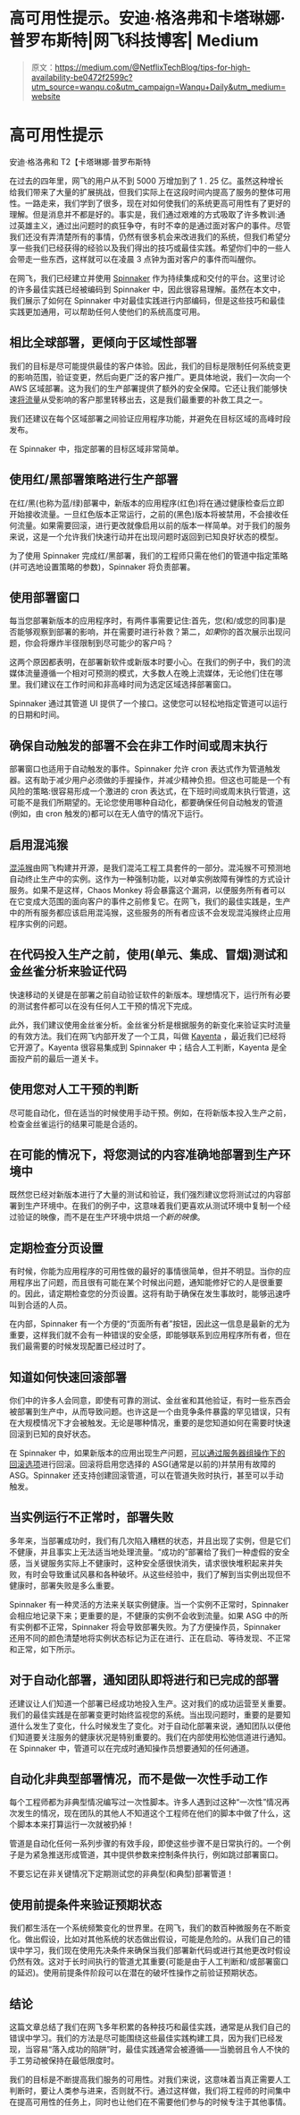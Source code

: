# 高可用性提示。安迪·格洛弗和卡塔琳娜·普罗布斯特|网飞科技博客| Medium

> 原文：<https://medium.com/@NetflixTechBlog/tips-for-high-availability-be0472f2599c?utm_source=wanqu.co&utm_campaign=Wanqu+Daily&utm_medium=website>

# 高可用性提示

安迪·格洛弗和 T2【卡塔琳娜·普罗布斯特

在过去的四年里，网飞的用户从不到 5000 万增加到了 1 . 25 亿。虽然这种增长给我们带来了大量的扩展挑战，但我们实际上在这段时间内提高了服务的整体可用性。一路走来，我们学到了很多，现在对如何使我们的系统更高可用性有了更好的理解。但是消息并不都是好的。事实是，我们通过艰难的方式吸取了许多教训:通过英雄主义，通过出问题时的疯狂争夺，有时不幸的是通过面对客户的事件。尽管我们还没有弄清楚所有的事情，仍然有很多机会来改进我们的系统，但我们希望分享一些我们已经获得的经验以及我们得出的技巧或最佳实践。希望你们中的一些人会带走一些东西，这样就可以在凌晨 3 点钟为面对客户的事件而叫醒你。

在网飞，我们已经建立并使用 [Spinnaker](http://spinnaker.io) 作为持续集成和交付的平台。这里讨论的许多最佳实践已经被编码到 Spinnaker 中，因此很容易理解。虽然在本文中，我们展示了如何在 Spinnaker 中对最佳实践进行内部编码，但是这些技巧和最佳实践更加通用，可以帮助任何人使他们的系统高度可用。

## 相比全球部署，更倾向于区域性部署

我们的目标是尽可能提供最佳的客户体验。因此，我们的目标是限制任何系统变更的影响范围，验证变更，然后向更广泛的客户推广。更具体地说，我们一次向一个 AWS 区域部署。这为我们的生产部署提供了额外的安全保障。它还让我们能够快速[将流量](https://medium.com/netflix-techblog/project-nimble-region-evacuation-reimagined-d0d0568254d4)从受影响的客户那里转移出去，这是我们最重要的补救工具之一。

我们还建议在每个区域部署之间验证应用程序功能，并避免在目标区域的高峰时段发布。

在 Spinnaker 中，指定部署的目标区域非常简单。



## 使用红/黑部署策略进行生产部署

在红/黑(也称为蓝/绿)部署中，新版本的应用程序(红色)将在通过健康检查后立即开始接收流量。一旦红色版本正常运行，之前的(黑色)版本将被禁用，不会接收任何流量。如果需要回滚，进行更改就像启用以前的版本一样简单。对于我们的服务来说，这是一个允许我们快速行动并在出现问题时返回到已知良好状态的模型。

为了使用 Spinnaker 完成红/黑部署，我们的工程师只需在他们的管道中指定策略(并可选地设置策略的参数)，Spinnaker 将负责部署。



## 使用部署窗口

每当您部署新版本的应用程序时，有两件事需要记住:首先，您(和/或您的同事)是否能够观察到部署的影响，并在需要时进行补救？第二，*如果*你的首次展示出现问题，你会将爆炸半径限制到尽可能少的客户吗？

这两个原因都表明，在部署新软件或新版本时要小心。在我们的例子中，我们的流媒体流量遵循一个相对可预测的模式，大多数人在晚上流媒体，无论他们住在哪里。我们建议在工作时间和非高峰时间为选定区域选择部署窗口。

Spinnaker 通过其管道 UI 提供了一个接口。这使您可以轻松地指定管道可以运行的日期和时间。



## 确保自动触发的部署不会在非工作时间或周末执行

部署窗口也适用于自动触发的事件。Spinnaker 允许 cron 表达式作为管道触发器。这有助于减少用户必须做的手握操作，并减少精神负担。但这也可能是一个有风险的策略:很容易形成一个激进的 cron 表达式，在下班时间或周末执行管道，这可能不是我们所期望的。无论您使用哪种自动化，都要确保任何自动触发的管道(例如，由 cron 触发的)都可以在无人值守的情况下运行。



## 启用混沌猴

[混沌猴](https://medium.com/netflix-techblog/netflix-chaos-monkey-upgraded-1d679429be5d)由网飞构建并开源，是我们混沌工程工具套件的一部分。混沌猴不可预测地自动终止生产中的实例。这作为一种强制功能，以对单实例故障有弹性的方式设计服务。如果不是这样，Chaos Monkey 将会暴露这个漏洞，以便服务所有者可以在它变成大范围的面向客户的事件之前修复它。在网飞，我们的最佳实践是，生产中的所有服务都应该启用混沌猴，这些服务的所有者应该不会发现混沌猴终止应用程序实例的问题。



## 在代码投入生产之前，使用(单元、集成、冒烟)测试和金丝雀分析来验证代码

快速移动的关键是在部署之前自动验证软件的新版本。理想情况下，运行所有必要的测试套件都可以在没有任何人工干预的情况下完成。



此外，我们建议使用金丝雀分析。金丝雀分析是根据服务的新变化来验证实时流量的有效方法。我们在网飞内部开发了一个工具，叫做 [Kayenta](https://medium.com/netflix-techblog/automated-canary-analysis-at-netflix-with-kayenta-3260bc7acc69) ，最近我们已经将它开源了。Kayenta 很容易集成到 Spinnaker 中；结合人工判断，Kayenta 是全面投产前的最后一道关卡。



## 使用您对人工干预的判断

尽可能自动化，但在适当的时候使用手动干预。例如，在将新版本投入生产之前，检查金丝雀运行的结果可能是合适的。



## 在可能的情况下，将您测试的内容准确地部署到生产环境中

既然您已经对新版本进行了大量的测试和验证，我们强烈建议您将测试过的内容部署到生产环境中。在我们的例子中，这意味着我们更喜欢从测试环境中复制一个经过验证的映像，而不是在生产环境中烘焙*一个新的映像*。

## 定期检查分页设置

有时候，你能为应用程序的可用性做的最好的事情很简单，但并不明显。当你的应用程序出了问题，而且很有可能在某个时候出问题，通知能修好它的人是很重要的。因此，请定期检查您的分页设置。这将有助于确保在发生事故时，能够迅速呼叫到合适的人员。



在内部，Spinnaker 有一个方便的“页面所有者”按钮，因此这一信息是最新的尤为重要，这样我们就不会有一种错误的安全感，即能够联系到应用程序所有者，但在我们最需要的时候发现配置已经过时了。

## 知道如何快速回滚部署

你们中的许多人会同意，即使有可靠的测试、金丝雀和其他验证，有时一些东西会被部署到生产中，从而导致问题。也许这是一个由竞争条件暴露的罕见错误，只有在大规模情况下才会被触发。无论是哪种情况，重要的是您知道如何在需要时快速回滚到已知的良好状态。

在 Spinnaker 中，如果新版本的应用出现生产问题，[可以通过服务器组操作下的回滚选项](https://www.youtube.com/watch?v=1JM-fjGZZH8)进行回滚。回滚将启用您选择的 ASG(通常是以前的)并禁用有故障的 ASG。Spinnaker 还支持创建回滚管道，可以在管道失败时执行，甚至可以手动触发。



## 当实例运行不正常时，部署失败

多年来，当部署成功时，我们有几次陷入糟糕的状态，并且出现了实例，但是它们不健康，并且事实上无法适当地处理流量。“成功的”部署给了我们一种虚假的安全感，当关键服务实际上不健康时，这种安全感很快消失，请求很快堆积起来并失败，有时会导致重试风暴和各种破坏。从这些经验中，我们了解到当实例出现但不健康时，部署失败是多么重要。

Spinnaker 有一种灵活的方法来关联实例健康。当一个实例不正常时，Spinnaker 会相应地记录下来；更重要的是，不健康的实例不会收到流量。如果 ASG 中的所有实例都不正常，Spinnaker 将会导致部署失败。为了方便操作员，Spinnaker 还用不同的颜色清楚地将实例状态标记为正在进行、正在启动、等待发现、不正常和正常，如下所示。



## 对于自动化部署，通知团队即将进行和已完成的部署

还建议让人们知道一个部署已经成功地投入生产。这对我们的成功运营至关重要。我们的最佳实践是在部署变更时始终监视您的系统。当出现问题时，重要的是要知道什么发生了变化，什么时候发生了变化。对于自动化部署来说，通知团队以便他们知道要关注服务的健康状况是特别重要的。我们在内部使用松弛信道进行通知。在 Spinnaker 中，管道可以在完成时通知操作员想要通知的任何通道。



## 自动化非典型部署情况，而不是做一次性手动工作

每个工程师都为非典型情况编写过一次性脚本。许多人遇到过这种“一次性”情况再次发生的情况，现在团队的其他人不知道这个工程师在他们的脚本中做了什么，这个脚本本来打算运行一次就被扔掉！

管道是自动化任何一系列步骤的有效手段，即使这些步骤不是日常执行的。一个例子是为紧急推送形成管道，其中提供参数来控制条件执行，例如跳过部署窗口。

不要忘记在非关键情况下定期测试您的非典型(和典型)部署管道！

## 使用前提条件来验证预期状态

我们都生活在一个系统频繁变化的世界里。在网飞，我们的数百种微服务在不断变化。做出假设，比如对其他系统的状态做出假设，可能是危险的。从我们自己的错误中学习，我们现在使用先决条件来确保当我们部署新代码或进行其他更改时假设仍然有效。这对于长时间执行的管道尤其重要(可能是由于人工判断和/或部署窗口的延迟)。使用前提条件阶段可以在潜在的破坏性操作之前验证预期状态。

## 结论

这篇文章总结了我们在网飞多年积累的各种技巧和最佳实践，通常是从我们自己的错误中学习。我们的方法是尽可能围绕这些最佳实践构建工具，因为我们已经发现，当容易“落入成功的陷阱”时，最佳实践通常会被遵循——当脆弱且令人不快的手工劳动被保持在最低限度时。

我们的目标是不断提高我们服务的可用性。对我们来说，这意味着当真正需要人工判断时，要让人类参与进来，否则就不行。通过这样做，我们将工程师的时间集中在提高可用性的任务上，同时也让他们在不需要他们参与的时候专注于其他事情。























